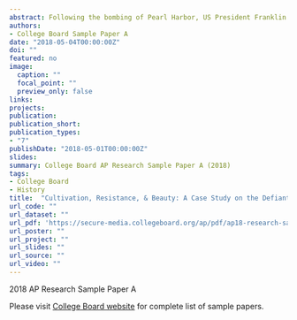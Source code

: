 ```yaml
---
abstract: Following the bombing of Pearl Harbor, US President Franklin D. Roosevelt signed Executive Order 9066, authorizing the incarceration of 110,000 Japanese Americans into internment camps. By 1943, agriculture dominated camp life, especially at the Manzanar Internment Camp in Owens Valley, California. During their internment, the Japanese Americans, unbeknownst to each other, raised a variety of gardens, including traditional Japanese ornamental gardens. The ornamental gardens ranged greatly in size and consisted of raked gravel dry gardens, cactus gardens, showy flower gardens, and ornate rock gardens. In an effort to preserve the history of the near-extinct generation of Japanese Americans, this study seeks to understand the purposes and implications of the ornamental gardens, with a focus on the Manzanar camp. In this qualitative retrospective ethnographic case study, I examine the overarching themes arising from ten interviews with WWII internees who lived at the Manzanar internment camp using the thematic analysis approach. This study found that the Japanese Americans initially raised the ornamental gardens to resist and combat their desolate, harsh environment, but these gardens had unforeseen consequences for the Manzanar community. While the gardens functioned as a pastime, a means to preserve and revive Japanese culture, and, paradoxically, an avenue to strengthen relationships with the War Relocation Authority officials, they also ultimately helped the inmates to conceptualize their highly complex experiences during WWII. This study’s findings, with a deep examination of the Manzanar camp, are aligned with broader environmental studies on the Japanese Americans during WWII, specifically with regard to the gardens functioning as acts of resistance. Looking towards the future, I recommend that further research should examine how defiant gardens throughout history compare with one another and drive the narratives of those involved.
authors:
- College Board Sample Paper A
date: "2018-05-04T00:00:00Z"
doi: ""
featured: no
image:
  caption: ""
  focal_point: ""
  preview_only: false
links:
projects:
publication: 
publication_short:
publication_types:
- "7"
publishDate: "2018-05-01T00:00:00Z"
slides: 
summary: College Board AP Research Sample Paper A (2018)
tags:
- College Board
- History
title:  "Cultivation, Resistance, & Beauty: A Case Study on the Defiant Gardens of the Manzanar Internment Camp during World War II" 
url_code: ""
url_dataset: ""
url_pdf: 'https://secure-media.collegeboard.org/ap/pdf/ap18-research-sample-a.pdf'
url_poster: ""
url_project: ""
url_slides: ""
url_source: ""
url_video: ""
---
```


2018 AP Research Sample Paper A

Please visit [College Board website](https://apcentral.collegeboard.org/courses/ap-research/exam/past-exam-questions?course=ap-research) for complete list of sample papers.